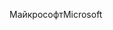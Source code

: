 <span data-ttu-id="2964d-101">Майкрософт</span><span class="sxs-lookup"><span data-stu-id="2964d-101">Microsoft</span></span>